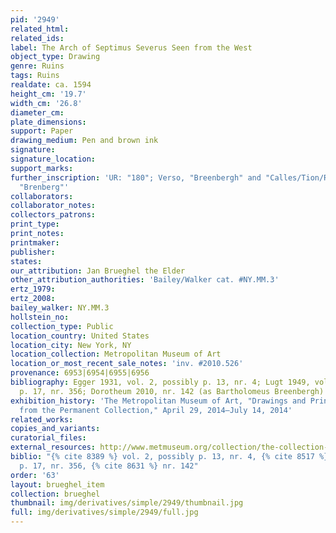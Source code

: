 ```yaml
---
pid: '2949'
related_html: 
related_ids: 
label: The Arch of Septimus Severus Seen from the West
object_type: Drawing
genre: Ruins
tags: Ruins
realdate: ca. 1594
height_cm: '19.7'
width_cm: '26.8'
diameter_cm: 
plate_dimensions: 
support: Paper
drawing_medium: Pen and brown ink
signature: 
signature_location: 
support_marks: 
further_inscription: 'UR: "180"; Verso, "Breenbergh" and "Calles/Tion/Rosam"; Verso,
  "Brenberg"'
collaborators: 
collaborator_notes: 
collectors_patrons: 
print_type: 
print_notes: 
printmaker: 
publisher: 
states: 
our_attribution: Jan Brueghel the Elder
other_attribution_authorities: 'Bailey/Walker cat. #NY.MM.3'
ertz_1979: 
ertz_2008: 
bailey_walker: NY.MM.3
hollstein_no: 
collection_type: Public
location_country: United States
location_city: New York, NY
location_collection: Metropolitan Museum of Art
location_or_most_recent_sale_notes: 'inv. #2010.526'
provenance: 6953|6954|6955|6956
bibliography: Egger 1931, vol. 2, possibly p. 13, nr. 4; Lugt 1949, vol. 1, possibly
  p. 17, nr. 356; Dorotheum 2010, nr. 142 (as Bartholomeus Breenbergh)
exhibition_history: 'The Metropolitan Museum of Art, "Drawings and Prints: Selections
  from the Permanent Collection," April 29, 2014–July 14, 2014'
related_works: 
copies_and_variants: 
curatorial_files: 
external_resources: http://www.metmuseum.org/collection/the-collection-online/search/394484
biblio: "{% cite 8389 %} vol. 2, possibly p. 13, nr. 4, {% cite 8517 %} vol. 1, possibly
  p. 17, nr. 356, {% cite 8631 %} nr. 142"
order: '63'
layout: brueghel_item
collection: brueghel
thumbnail: img/derivatives/simple/2949/thumbnail.jpg
full: img/derivatives/simple/2949/full.jpg
---
```

